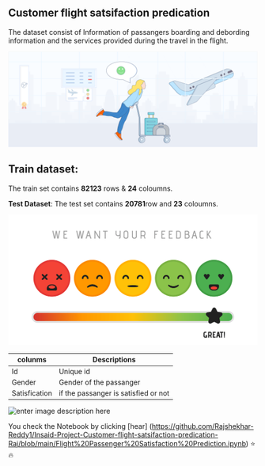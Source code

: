 ## Customer flight satsifaction predication
The dataset consist of Information of passangers boarding and debording information and the services provided during the travel in the flight.

![Airline satisfaction Image1.png](https://github.com/Rajshekhar-Reddy1/Insaid-Project-Customer-flight-satsifaction-predication-Raj/blob/main/Airline%20satisfaction%20Image1.png?raw=true)

## Train dataset:

The train set contains **82123** rows & **24** coloumns.

**Test Dataset**:
The test set contains **20781**row and **23** coloumns.

![enter image description here](https://github.com/Rajshekhar-Reddy1/Insaid-Project-Customer-flight-satsifaction-predication-Raj/blob/main/Image2.png?raw=true)

|colunms|Descriptions|
|--|--|
|Id|Unique id|
|Gender|Gender of the passanger|
|Satisfication|if the passanger is satisfied or not|

![enter image description here](https://encrypted-tbn0.gstatic.com/images?q=tbn:ANd9GcT0Rwl05hYXxPbwwLvYWJ0KJINoZTRjTJSqWw&usqp=CAU)

You check the Notebook by clicking [hear]
(https://github.com/Rajshekhar-Reddy1/Insaid-Project-Customer-flight-satsifaction-predication-Raj/blob/main/Flight%20Passenger%20Satisfaction%20Prediction.ipynb)
:star::fire:
